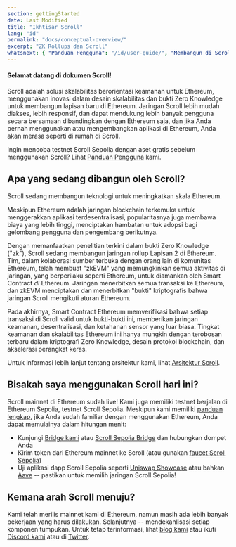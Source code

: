 ```yaml
---
section: gettingStarted
date: Last Modified
title: "Ikhtisar Scroll"
lang: "id"
permalink: "docs/conceptual-overview/"
excerpt: "ZK Rollups dan Scroll"
whatsnext: { "Panduan Pengguna": "/id/user-guide/", "Membangun di Scroll": "/id/developers/" }
---
```


#### Selamat datang di dokumen Scroll!

Scroll adalah solusi skalabilitas berorientasi keamanan untuk Ethereum, menggunakan inovasi dalam desain skalabilitas dan bukti Zero Knowledge untuk membangun lapisan baru di Ethereum. Jaringan Scroll lebih mudah diakses, lebih responsif, dan dapat mendukung lebih banyak pengguna secara bersamaan dibandingkan dengan Ethereum saja, dan jika Anda pernah menggunakan atau mengembangkan aplikasi di Ethereum, Anda akan merasa seperti di rumah di Scroll.

Ingin mencoba testnet Scroll Sepolia dengan aset gratis sebelum menggunakan Scroll? Lihat [Panduan Pengguna](/id/user-guide/) kami.

## Apa yang sedang dibangun oleh Scroll?

Scroll sedang membangun teknologi untuk meningkatkan skala Ethereum.

Meskipun Ethereum adalah jaringan blockchain terkemuka untuk menggerakkan aplikasi terdesentralisasi, popularitasnya juga membawa biaya yang lebih tinggi, menciptakan hambatan untuk adopsi bagi gelombang pengguna dan pengembang berikutnya.

Dengan memanfaatkan penelitian terkini dalam bukti Zero Knowledge ("zk"), Scroll sedang membangun jaringan rollup Lapisan 2 di Ethereum. Tim, dalam kolaborasi sumber terbuka dengan orang lain di komunitas Ethereum, telah membuat "zkEVM" yang memungkinkan semua aktivitas di jaringan, yang berperilaku seperti Ethereum, untuk diamankan oleh Smart Contract _di_ Ethereum. Jaringan menerbitkan semua transaksi ke Ethereum, dan zkEVM menciptakan dan menerbitkan "bukti" kriptografis bahwa jaringan Scroll mengikuti aturan Ethereum.

Pada akhirnya, Smart Contract Ethereum memverifikasi bahwa setiap transaksi di Scroll valid untuk bukti-bukti ini, memberikan jaringan keamanan, desentralisasi, dan ketahanan sensor yang luar biasa. Tingkat keamanan dan skalabilitas Ethereum ini hanya mungkin dengan terobosan terbaru dalam kriptografi Zero Knowledge, desain protokol blockchain, dan akselerasi perangkat keras.

<!-- TODO: Konfirmasikan halaman Arsitektur ada -->

Untuk informasi lebih lanjut tentang arsitektur kami, lihat [Arsitektur Scroll](/id/technology/).

## Bisakah saya menggunakan Scroll hari ini?

Scroll mainnet di Ethereum sudah live! Kami juga memiliki testnet berjalan di Ethereum Sepolia, testnet Scroll Sepolia. Meskipun kami memiliki [panduan lengkap](/id/user-guide/), jika Anda sudah familiar dengan menggunakan Ethereum, Anda dapat memulainya dalam hitungan menit:

- Kunjungi [Bridge kami](https://scroll.io/bridge) atau [Scroll Sepolia Bridge](https://sepolia.scroll.io/bridge) dan hubungkan dompet Anda
- Kirim token dari Ethereum mainnet ke Scroll (atau gunakan [faucet Scroll Sepolia](/user-guide/faucet))
- Uji aplikasi dapp Scroll Sepolia seperti [Uniswap Showcase](http://uniswap-showcase.sepolia.scroll.xyz/) atau bahkan [Aave](https://app.aave.com/) -- pastikan untuk memilih jaringan Scroll Sepolia!

## Kemana arah Scroll menuju?

Kami telah merilis mainnet kami di Ethereum, namun masih ada lebih banyak pekerjaan yang harus dilakukan. Selanjutnya -- mendekanlisasi setiap komponen tumpukan. Untuk tetap terinformasi, lihat [blog kami](https://scroll.io/blog) atau ikuti [Discord kami](https://discord.gg/scroll) atau di [Twitter](https://twitter.com/scroll_zkp).
